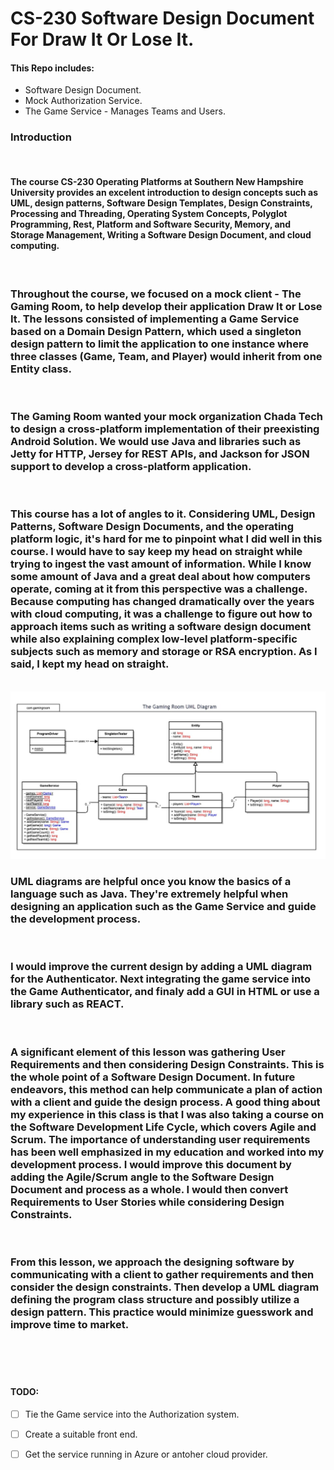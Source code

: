 # CS-230 Software Design Document For Draw It Or Lose It. 
#### This Repo includes:
 * Software Design Document. 
 * Mock Authorization Service. 
 * The Game Service - Manages Teams and Users.

### Introduction

<br>

#### The course CS-230 Operating Platforms at Southern New Hampshire University provides an excelent introduction to design concepts such as UML, design patterns, Software Design Templates, Design Constraints, Processing and Threading, Operating System Concepts, Polyglot Programming, Rest, Platform and Software Security, Memory, and Storage Management, Writing a Software Design Document, and cloud computing.  

<br>

### Throughout the course, we focused on a mock client - The Gaming Room, to help develop their application Draw It or Lose It. The lessons consisted of implementing a Game Service based on a Domain Design Pattern, which used a singleton design pattern to limit the application to one instance where three classes (Game, Team, and Player) would inherit from one Entity class. 

<br>

### The Gaming Room wanted your mock organization Chada Tech to design a cross-platform implementation of their preexisting Android Solution. We would use Java and libraries such as Jetty for HTTP, Jersey for REST APIs, and Jackson for JSON support to develop a cross-platform application.

<br>

### This course has a lot of angles to it. Considering UML, Design Patterns, Software Design Documents, and the operating platform logic, it's hard for me to pinpoint what I did well in this course. I would have to say keep my head on straight while trying to ingest the vast amount of information. While I know some amount of Java and a great deal about how computers operate, coming at it from this perspective was a challenge. Because computing has changed dramatically over the years with cloud computing, it was a challenge to figure out how to approach items such as writing a software design document while also explaining complex low-level platform-specific subjects such as memory and storage or RSA encryption. As I said, I kept my head on straight.

<br>

<img src="TGRUMLD.png">


<br>

### UML diagrams are helpful once you know the basics of a language such as Java. They're extremely helpful when designing an application such as the Game Service and guide the development process.

<br>

### I would improve the current design by adding a UML diagram for the Authenticator. Next integrating the game service into the Game Authenticator, and finaly add a GUI in HTML or use a library such as REACT. 


<br>

### A significant element of this lesson was gathering User Requirements and then considering Design Constraints. This is the whole point of a Software Design Document. In future endeavors, this method can help communicate a plan of action with a client and guide the design process. A good thing about my experience in this class is that I was also taking a course on the Software Development Life Cycle, which covers Agile and Scrum. The importance of understanding user requirements has been well emphasized in my education and worked into my development process. I would improve this document by adding the Agile/Scrum angle to the Software Design Document and process as a whole. I would then convert Requirements to User Stories while considering Design Constraints. 

<br>

### From this lesson, we approach the designing software by communicating with a client to gather requirements and then consider the design constraints. Then develop a UML diagram defining the program class structure and possibly utilize a design pattern. This practice would minimize guesswork and improve time to market. 

<br>

#### 

<br>

#### TODO: 
 - [ ] Tie the Game service into the Authorization system.
 - [ ] Create a suitable front end.
 - [ ] Get the service running in Azure or antoher cloud provider.


